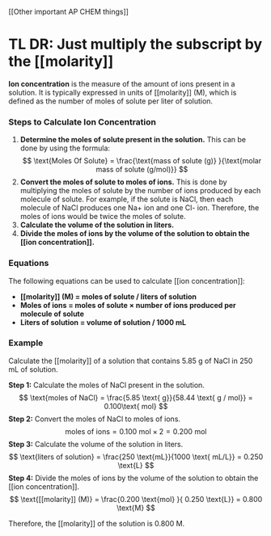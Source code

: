 [[Other important AP CHEM things]]

# TL DR: Just multiply the subscript by the [[molarity]]

**Ion concentration** is the measure of the amount of ions present in a solution. It is typically expressed in units of [[molarity]] (M), which is defined as the number of moles of solute per liter of solution.

### Steps to Calculate Ion Concentration

1. **Determine the moles of solute present in the solution.** This can be done by using the formula:
$$
\text{Moles Of Solute} = \frac{\text{mass of solute (g)} }{\text{molar mass of solute (g/mol)}}
$$
2. **Convert the moles of solute to moles of ions.** This is done by multiplying the moles of solute by the number of ions produced by each molecule of solute. For example, if the solute is NaCl, then each molecule of NaCl produces one Na+ ion and one Cl- ion. Therefore, the moles of ions would be twice the moles of solute.
3. **Calculate the volume of the solution in liters.**
4. **Divide the moles of ions by the volume of the solution to obtain the [[ion concentration]].**

### Equations

The following equations can be used to calculate [[ion concentration]]:

* **[[molarity]] (M) = moles of solute / liters of solution**
* **Moles of ions = moles of solute × number of ions produced per molecule of solute**
* **Liters of solution = volume of solution / 1000 mL**

### Example

Calculate the [[molarity]] of a solution that contains 5.85 g of NaCl in 250 mL of solution.

**Step 1:** Calculate the moles of NaCl present in the solution.
$$
\text{moles of NaCl} = \frac{5.85 \text{ g}}{58.44 \text{ g / mol}} = 0.100\text{  mol}
$$
**Step 2:** Convert the moles of NaCl to moles of ions.
$$
\text{moles of ions} = 0.100 \text{ mol} × 2 = 0.200 \text{ mol}
$$
**Step 3:** Calculate the volume of the solution in liters.
$$
\text{liters of solution} = \frac{250 \text{mL}}{1000 \text{ mL/L}} = 0.250 \text{L}
$$
**Step 4:** Divide the moles of ions by the volume of the solution to obtain the [[ion concentration]].
$$
\text{[[molarity]] (M)} = \frac{0.200 \text{mol} }{ 0.250 \text{L}} = 0.800 \text{M}
$$

Therefore, the [[molarity]] of the solution is 0.800 M.